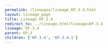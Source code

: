 ```yaml
---
permalink: /lineages/lineage_KP.3.4.html
layout: lineage_page
title: Lineage KP.3.4
redirect_to: ../lineage.html?lineage=KP.3.4
lineage: KP.3.4
parent: KP.3
children: ['KP.3.4', 'KP.3.4.1']
---
```

